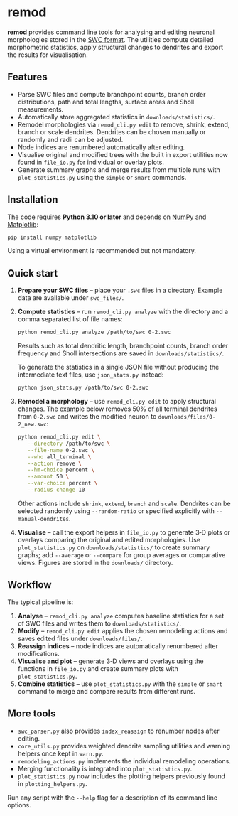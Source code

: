 # remod

**remod** provides command line tools for analysing and editing neuronal morphologies stored in the [SWC format](http://www.neuronland.org/NLMorphologyConverter/MorphologyFormats/SWC/).  The utilities compute detailed morphometric statistics, apply structural changes to dendrites and export the results for visualisation.

## Features

- Parse SWC files and compute branchpoint counts, branch order distributions,
  path and total lengths, surface areas and Sholl measurements.
- Automatically store aggregated statistics in `downloads/statistics/`.
- Remodel morphologies via `remod_cli.py edit` to remove, shrink, extend, branch or scale dendrites.  Dendrites can be chosen manually or randomly and radii can be adjusted.
- Node indices are renumbered automatically after editing.
- Visualise original and modified trees with the built in export utilities
  now found in `file_io.py` for individual or overlay plots.
- Generate summary graphs and merge results from multiple runs with
`plot_statistics.py` using the `simple` or `smart` commands.

## Installation

The code requires **Python 3.10 or later** and depends on [NumPy](https://numpy.org/) and [Matplotlib](https://matplotlib.org/):

```bash
pip install numpy matplotlib
```

Using a virtual environment is recommended but not mandatory.

## Quick start

1. **Prepare your SWC files** – place your `.swc` files in a directory. Example data are available under `swc_files/`.
2. **Compute statistics** – run `remod_cli.py analyze` with the directory and a comma separated list of file names:

   ```bash
   python remod_cli.py analyze /path/to/swc 0-2.swc
   ```

   Results such as total dendritic length, branchpoint counts, branch order
   frequency and Sholl intersections are saved in `downloads/statistics/`.

   To generate the statistics in a single JSON file without producing the
   intermediate text files, use `json_stats.py` instead:

   ```bash
   python json_stats.py /path/to/swc 0-2.swc
   ```
3. **Remodel a morphology** – use `remod_cli.py edit` to apply structural changes.  The example below removes 50% of all terminal dendrites from `0-2.swc` and writes the modified neuron to `downloads/files/0-2_new.swc`:

   ```bash
   python remod_cli.py edit \
      --directory /path/to/swc \
      --file-name 0-2.swc \
      --who all_terminal \
      --action remove \
      --hm-choice percent \
      --amount 50 \
      --var-choice percent \
      --radius-change 10
   ```

   Other actions include `shrink`, `extend`, `branch` and `scale`.  Dendrites can be selected randomly using `--random-ratio` or specified explicitly with `--manual-dendrites`.
4. **Visualise** – call the export helpers in `file_io.py` to generate 3‑D
   plots or overlays comparing the original and edited morphologies. Use
   `plot_statistics.py` on `downloads/statistics/` to create summary graphs;
   add `--average` or `--compare` for group averages or comparative views.
   Figures are stored in the `downloads/` directory.

## Workflow

The typical pipeline is:

1. **Analyse** – `remod_cli.py analyze` computes baseline statistics for a set of SWC files and writes them to `downloads/statistics/`.
2. **Modify** – `remod_cli.py edit` applies the chosen remodeling actions and saves edited files under `downloads/files/`.
3. **Reassign indices** – node indices are automatically renumbered after modifications.
4. **Visualise and plot** – generate 3‑D views and overlays using the
   functions in `file_io.py` and create summary plots with `plot_statistics.py`.
5. **Combine statistics** – use `plot_statistics.py` with the `simple` or `smart` command to merge and compare results from different runs.

## More tools

- `swc_parser.py` also provides `index_reassign` to renumber nodes after editing.
- `core_utils.py` provides weighted dendrite sampling utilities and warning helpers once kept in `warn.py`.
- `remodeling_actions.py` implements the individual remodeling operations.
- Merging functionality is integrated into `plot_statistics.py`.
- `plot_statistics.py` now includes the plotting helpers previously found in `plotting_helpers.py`.

Run any script with the `--help` flag for a description of its command line options.
